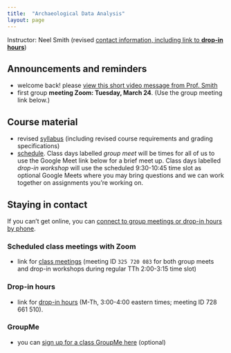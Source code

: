 ```yaml
---
title:  "Archaeological Data Analysis"
layout: page
---
```



Instructor: Neel Smith (revised [contact information, including link to **drop-in hours**](http://neelsmith.info/holycross/contact/))



## Announcements and reminders

- welcome back! please [view this short video message from Prof. Smith](videos/welcome.mp4)
- first group **meeting Zoom: Tuesday, March 24**.  (Use the group meeting link below.)



## Course material

- revised [syllabus](syllabus/) (including revised course requirements and grading specifications)
- [schedule](schedule/). Class days labelled *group meet* will be times for all of us to use the Google Meet link below for a brief meet up. Class days labelled *drop-in workshop* will use the scheduled 9:30-10:45 time slot as optional Google Meets where you may bring questions and we can work together on assignments you’re working on.


## Staying in contact

If you can’t get online, you can [connect to group meetings or drop-in hours by phone](phone-options/).

### Scheduled class meetings with Zoom

- link for [class meetings](https://holycross.zoom.us/j/325720083) (meeting ID `325 720 083` for both group meets and drop-in workshops during regular TTh 2:00-3:15 time slot)



### Drop-in hours

-  link for [drop-in hours](https://holycross.zoom.us/j/728661510) (M-Th, 3:00-4:00 eastern times; meeting ID 728 661 510).  



### GroupMe

- you can [sign up for a class GroupMe here](https://web.groupme.com/join_group/58665869/1UrCvBEg) (optional)
